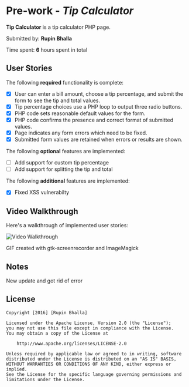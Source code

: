 # Pre-work - *Tip Calculator*

**Tip Calculator** is a tip calculator PHP page.

Submitted by: **Rupin Bhalla**

Time spent: **6** hours spent in total

## User Stories

The following **required** functionality is complete:
* [x] User can enter a bill amount, choose a tip percentage, and submit the form to see the tip and total values.
* [x] Tip percentage choices use a PHP loop to output three radio buttons.
* [x] PHP code sets reasonable default values for the form.
* [x] PHP code confirms the presence and correct format of submitted values.
* [x] Page indicates any form errors which need to be fixed.
* [x] Submitted form values are retained when errors or results are shown.

The following **optional** features are implemented:
* [ ] Add support for custom tip percentage
* [ ] Add support for splitting the tip and total

The following **additional** features are implemented:

* [X] Fixed XSS vulnerabilty

## Video Walkthrough

Here's a walkthrough of implemented user stories:

<img src='http://imgur.com/bzrIP8r.gif' title='Video Walkthrough' width='' alt='Video Walkthrough' />

GIF created with gtk-screenrecorder and ImageMagick

## Notes

New update and got rid of error 

## License

    Copyright [2016] [Rupin Bhalla]

    Licensed under the Apache License, Version 2.0 (the "License");
    you may not use this file except in compliance with the License.
    You may obtain a copy of the License at

        http://www.apache.org/licenses/LICENSE-2.0

    Unless required by applicable law or agreed to in writing, software
    distributed under the License is distributed on an "AS IS" BASIS,
    WITHOUT WARRANTIES OR CONDITIONS OF ANY KIND, either express or implied.
    See the License for the specific language governing permissions and
    limitations under the License.
